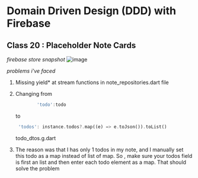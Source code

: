 # Domain Driven Design (DDD) with Firebase


## Class 20 : Placeholder Note Cards

_firebase store snapshot_
![image](https://user-images.githubusercontent.com/31488481/133832687-9f1c4dbb-8707-4553-8207-53877870a382.png)



_problems i've faced_

1.  Missing yield\* at stream functions in note_repositories.dart file
2.  Changing from

    ```dart
            'todo':todo
    ```

    to

    ```dart
     'todos': instance.todos?.map((e) => e.toJson()).toList()
    ```

    todo_dtos.g.dart

3.  The reason was that I has only 1 todos in my note, and I manually set this todo as a map instead of list of map. So , make sure your todos field is first an list and then enter each todo element as a map. That should solve the problem
